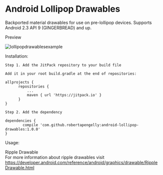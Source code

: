 # Android Lollipop Drawables

Backported material drawables for use on pre-lollipop devices. Supports Android 2.3 API 9 (GINGERBREAD) and up.

Preview

![lollipopdrawablesexample](https://cloud.githubusercontent.com/assets/5245027/21935050/ce4c0c1e-d9a3-11e6-9506-181e3190cae6.gif)

Installation:

    Step 1. Add the JitPack repository to your build file
    
    Add it in your root build.gradle at the end of repositories:
    
    allprojects {
		  repositories {
			  ...
			  maven { url 'https://jitpack.io' }
		  }
	}
    
    Step 2. Add the dependency
    
    dependencies {
	        compile 'com.github.robertapengelly:android-lollipop-drawables:1.0.0'
	}

Usage:

Ripple Drawable<br />
For more information about ripple drawables visit https://developer.android.com/reference/android/graphics/drawable/RippleDrawable.html

